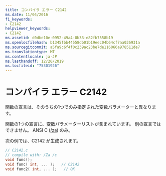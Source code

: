 ```yaml
---
title: コンパイラ エラー C2142
ms.date: 11/04/2016
f1_keywords:
- C2142
helpviewer_keywords:
- C2142
ms.assetid: d0dbe10e-0952-49a4-8b33-e82fb7558b19
ms.openlocfilehash: b1345fbb44558db01b19eec04b64cf7aa036931a
ms.sourcegitcommit: a5fa9c6f4f0c239ac23be7de116066a978511de7
ms.translationtype: MT
ms.contentlocale: ja-JP
ms.lasthandoff: 12/20/2019
ms.locfileid: "75301926"
---
```

# <a name="compiler-error-c2142"></a>コンパイラ エラー C2142

関数の宣言は、そのうちの1つでのみ指定された変数パラメーターと異なります。

関数の1つの宣言に、変数パラメーターリストが含まれています。 別の宣言ではできません。 ANSI C ([/za](../../build/reference/za-ze-disable-language-extensions.md)) のみ。

次の例では、C2142 が生成されます。

```c
// C2142.c
// compile with: /Za /c
void func();
void func( int, ... );   // C2142
void func2( int, ... );   // OK
```
